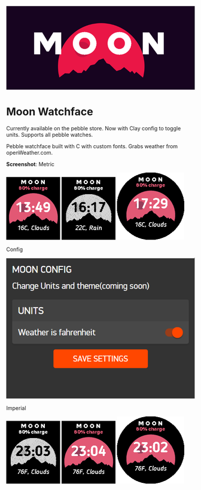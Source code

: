 ![Banner](Banner.png)

# Moon Watchface
Currently available on the pebble store.
Now with Clay config to toggle units.
Supports all pebble watches.

Pebble watchface built with C with custom fonts.
Grabs weather from openWeather.com.

**Screenshot**:
Metric

![Screenshot](screenshot4.png) ![Screenshot1](screenshot1.png) ![Screenshot2](screenshot3.png)

Config

![Screenshot](Config.PNG)

Imperial

![Screenshot](s2.png) ![Screenshot1](s3.png) ![Screenshot2](s1.png)



